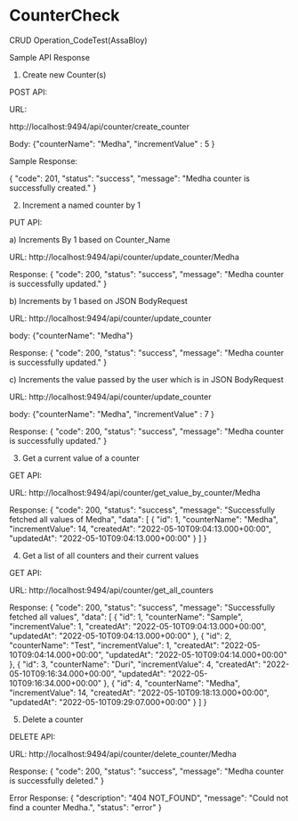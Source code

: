 # CounterCheck
CRUD Operation_CodeTest(AssaBloy)

Sample API Response

1. Create new Counter(s)

POST API: 

URL:

http://localhost:9494/api/counter/create_counter

Body:
{"counterName": "Medha",
"incrementValue" : 5
}


Sample Response:

{
    "code": 201,
    "status": "success",
    "message": "Medha counter is successfully created."
}

2. Increment a named counter by 1

PUT API:

a) Increments By 1 based on Counter_Name

URL:
http://localhost:9494/api/counter/update_counter/Medha

Response:
{
    "code": 200,
    "status": "success",
    "message": "Medha counter is successfully updated."
}

b) Increments by 1 based on JSON BodyRequest

URL:
http://localhost:9494/api/counter/update_counter

body: 
{"counterName": "Medha"}

Response:
{
    "code": 200,
    "status": "success",
    "message": "Medha counter is successfully updated."
}

c) Increments the value passed by the user which is in JSON BodyRequest 

URL:
http://localhost:9494/api/counter/update_counter

body:
{"counterName": "Medha",
"incrementValue" : 7
}


Response:
{
    "code": 200,
    "status": "success",
    "message": "Medha counter is successfully updated."
}

3. Get a current value of a counter

GET API:

URL:
http://localhost:9494/api/counter/get_value_by_counter/Medha

Response:
{
    "code": 200,
    "status": "success",
    "message": "Successfully fetched all values of Medha",
    "data": [
        {
            "id": 1,
            "counterName": "Medha",
            "incrementValue": 14,
            "createdAt": "2022-05-10T09:04:13.000+00:00",
            "updatedAt": "2022-05-10T09:04:13.000+00:00"
        }
    ]
}

4. Get a list of all counters and their current values

GET API:
 
URL:
http://localhost:9494/api/counter/get_all_counters

Response:
{
    "code": 200,
    "status": "success",
    "message": "Successfully fetched all values",
    "data": [
        {
            "id": 1,
            "counterName": "Sample",
            "incrementValue": 1,
            "createdAt": "2022-05-10T09:04:13.000+00:00",
            "updatedAt": "2022-05-10T09:04:13.000+00:00"
        },
        {
            "id": 2,
            "counterName": "Test",
            "incrementValue": 1,
            "createdAt": "2022-05-10T09:04:14.000+00:00",
            "updatedAt": "2022-05-10T09:04:14.000+00:00"
        },
        {
            "id": 3,
            "counterName": "Duri",
            "incrementValue": 4,
            "createdAt": "2022-05-10T09:16:34.000+00:00",
            "updatedAt": "2022-05-10T09:16:34.000+00:00"
        },
        {
            "id": 4,
            "counterName": "Medha",
            "incrementValue": 14,
            "createdAt": "2022-05-10T09:18:13.000+00:00",
            "updatedAt": "2022-05-10T09:29:07.000+00:00"
        }
    ]
}

5. Delete a counter

DELETE API:

URL:
http://localhost:9494/api/counter/delete_counter/Medha

Response:
{
    "code": 200,
    "status": "success",
    "message": "Medha counter is successfully deleted."
}



Error Response:
{
    "description": "404 NOT_FOUND",
    "message": "Could not find a counter Medha.",
    "status": "error"
}
